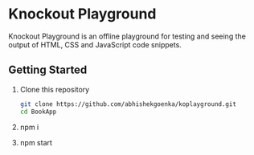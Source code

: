 # Knockout Playground
Knockout Playground is an offline playground for testing and seeing the output of HTML, CSS and JavaScript code snippets.

## Getting Started
1. Clone this repository

    ```bash
    git clone https://github.com/abhishekgoenka/koplayground.git
    cd BookApp
    ```
2. npm i
3. npm start